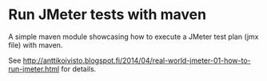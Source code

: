# Run JMeter tests with maven

A simple maven module showcasing how to execute a JMeter test plan (jmx file) with maven.

See http://anttikoivisto.blogspot.fi/2014/04/real-world-jmeter-01-how-to-run-jmeter.html for details.
